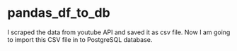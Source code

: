 # pandas_df_to_db

I scraped the data from youtube API and saved it as csv file. Now I am going to import this CSV file in to PostgreSQL database.

